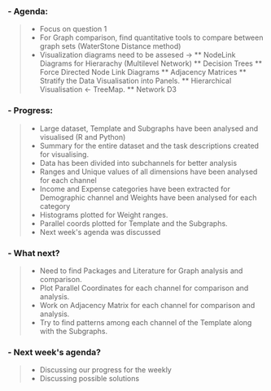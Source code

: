 ### - Agenda:
>* Focus on question 1
>* For Graph comparison, find quantitative tools to compare between graph sets (WaterStone Distance method)
>* Visualization diagrams need to be assesed ->
>** NodeLink Diagrams for Hierarachy (Multilevel Network)
>** Decision Trees
>** Force Directed Node Link Diagrams
>** Adjacency Matrices
>** Stratify the Data Visualisation into Panels.
>** Hierarchical Visualisation <- TreeMap.
>** Network D3


### - Progress:

>* Large dataset, Template and Subgraphs have been analysed and visualised (R and Python)
>* Summary for the entire dataset and the task descriptions created for visualising.
>* Data has been divided into subchannels for better analysis
>* Ranges and Unique values of all dimensions have been analysed for each channel
>* Income and Expense categories have been extracted for Demographic channel and Weights have been analysed for each category
>* Histograms plotted for Weight ranges.
>* Parallel coords plotted for Template and the Subgraphs.
>* Next week's agenda was discussed

### - What next?
>* Need to find Packages and Literature for Graph analysis and comparison.
>* Plot Parallel Coordinates for each channel for comparison and analysis.
>* Work on Adjacency Matrix for each channel for comparison and analysis.
>* Try to find patterns among each channel of the Template along with the Subgraphs.

### - Next week's agenda?

>* Discussing our progress for the weekly
>* Discussing possible solutions

